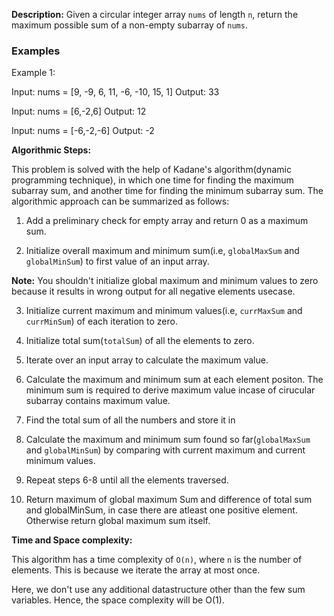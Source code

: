 **Description:**
Given a circular integer array `nums` of length `n`, return the maximum possible sum of a non-empty subarray of `nums`.

### Examples
Example 1:

Input: nums = [9, -9, 6, 11, -6, -10, 15, 1]
Output: 33

Input: nums = [6,-2,6]
Output: 12

Input: nums = [-6,-2,-6]
Output: -2

**Algorithmic Steps:**

This problem is solved with the help of Kadane's algorithm(dynamic programming technique), in which one time for finding the maximum subarray sum, and another time for finding the minimum subarray sum. The algorithmic approach can be summarized as follows:

1. Add a preliminary check for empty array and return 0 as a maximum sum.

2. Initialize overall maximum and minimum sum(i.e, `globalMaxSum` and `globalMinSum`) to first value of an input array.

  **Note:** You shouldn't initialize global maximum and minimum values to zero because it results in wrong output for all negative elements usecase.

3. Initialize current maximum and minimum values(i.e, `currMaxSum` and `currMinSum`) of each iteration to zero.

4. Initialize total sum(`totalSum`) of all the elements to zero.

5. Iterate over an input array to calculate the maximum value.

6. Calculate the maximum and minimum sum at each element positon. The minimum sum is required to derive maximum value incase of cirucular subarray contains maximum value.

7. Find the total sum of all the numbers and store it in

8. Calculate the maximum and minimum sum found so far(`globalMaxSum` and `globalMinSum`) by comparing with current maximum and  current minimum values.

9. Repeat steps 6-8 until all the elements traversed.

10. Return maximum of global maximum Sum and difference of total sum and globalMinSum, in case there are atleast one positive element. Otherwise return global maximum sum itself.

**Time and Space complexity:**

This algorithm has a time complexity of `O(n)`, where `n` is the number of elements. This is because we iterate the array at most once. 

Here, we don't use any additional datastructure other than the few sum variables. Hence, the space complexity will be O(1).